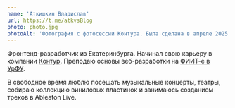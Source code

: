 ```yaml
---
name: 'Аткишкин Владислав'
url: https://t.me/atkvsBlog
photo: photo.jpg
photoAlt: 'Фотография с фотосессии Контура. Была сделана в апреле 2025'
---
```


Фронтенд-разработчик из Екатеринбурга. Начинал свою карьеру в компании [Контур](https://kontur.ru/). Преподаю основы веб-разработки на [ФИИТ-е в УрФУ](https://fiit-urfu.ru/). 

В свободное время люблю посещать музыкальные концерты, театры, собираю коллекцию виниловых пластинок и занимаюсь созданием треков в Ableaton Live.